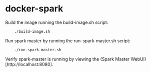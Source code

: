 # docker-spark

Build the image running the build-image.sh script:
```shell
    ./build-image.sh
```

Run spark master by running the run-spark-master.sh script:
```shell
    ./run-spark-master.sh
```

Verify spark-master is running by viewing the (Spark Master WebUI)[http://localhost:8080].

